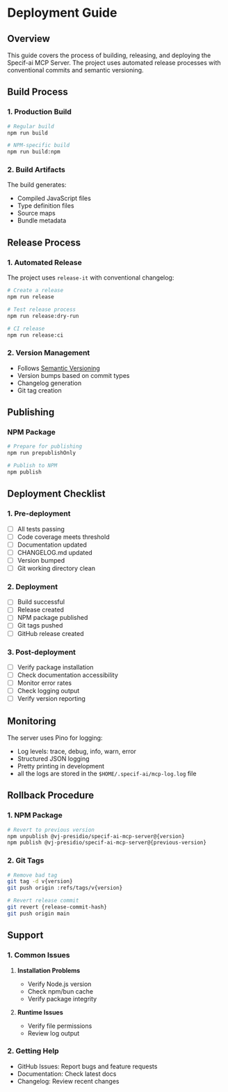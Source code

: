 # Deployment Guide

## Overview

This guide covers the process of building, releasing, and deploying the Specif-ai MCP Server. The project uses automated release processes with conventional commits and semantic versioning.

## Build Process

### 1. Production Build

```bash
# Regular build
npm run build

# NPM-specific build
npm run build:npm
```

### 2. Build Artifacts

The build generates:

- Compiled JavaScript files
- Type definition files
- Source maps
- Bundle metadata

## Release Process

### 1. Automated Release

The project uses `release-it` with conventional changelog:

```bash
# Create a release
npm run release

# Test release process
npm run release:dry-run

# CI release
npm run release:ci
```

### 2. Version Management

- Follows [Semantic Versioning](https://semver.org/)
- Version bumps based on commit types
- Changelog generation
- Git tag creation

## Publishing

### NPM Package

```bash
# Prepare for publishing
npm run prepublishOnly

# Publish to NPM
npm publish
```

## Deployment Checklist

### 1. Pre-deployment

- [ ] All tests passing
- [ ] Code coverage meets threshold
- [ ] Documentation updated
- [ ] CHANGELOG.md updated
- [ ] Version bumped
- [ ] Git working directory clean

### 2. Deployment

- [ ] Build successful
- [ ] Release created
- [ ] NPM package published
- [ ] Git tags pushed
- [ ] GitHub release created

### 3. Post-deployment

- [ ] Verify package installation
- [ ] Check documentation accessibility
- [ ] Monitor error rates
- [ ] Check logging output
- [ ] Verify version reporting

## Monitoring

The server uses Pino for logging:

- Log levels: trace, debug, info, warn, error
- Structured JSON logging
- Pretty printing in development
- all the logs are stored in the `$HOME/.specif-ai/mcp-log.log` file

## Rollback Procedure

### 1. NPM Package

```bash
# Revert to previous version
npm unpublish @vj-presidio/specif-ai-mcp-server@{version}
npm publish @vj-presidio/specif-ai-mcp-server@{previous-version}
```

### 2. Git Tags

```bash
# Remove bad tag
git tag -d v{version}
git push origin :refs/tags/v{version}

# Revert release commit
git revert {release-commit-hash}
git push origin main
```

## Support

### 1. Common Issues

1. **Installation Problems**

   - Verify Node.js version
   - Check npm/bun cache
   - Verify package integrity

2. **Runtime Issues**
   - Verify file permissions
   - Review log output

### 2. Getting Help

- GitHub Issues: Report bugs and feature requests
- Documentation: Check latest docs
- Changelog: Review recent changes
